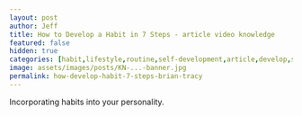 ```yaml
---
layout: post
author: Jeff
title: How to Develop a Habit in 7 Steps - article video knowledge
featured: false
hidden: true
categories: [habit,lifestyle,routine,self-development,article,develop,self-development,knowledge,video]
image: assets/images/posts/KN-...-banner.jpg
permalink: how-develop-habit-7-steps-brian-tracy
---
```

Incorporating habits into your personality.
